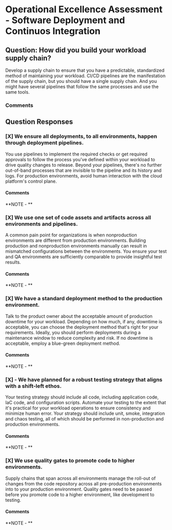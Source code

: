 # Operational Excellence Assessment - Software Deployment and Continuos Integration
## Question: How did you build your workload supply chain?

Develop a supply chain to ensure that you have a predictable, standardized method of maintaining your workload. CI/CD pipelines are the manifestation of the supply chain, but you should have a single supply chain. And you might have several pipelines that follow the same processes and use the same tools.


### Comments


## Question Responses

### [X] **We ensure all deployments, to all environments, happen through deployment pipelines.**
You use pipelines to implement the required checks or get required approvals to follow the process you've defined within your workload to drive quality changes to release. Beyond your pipelines, there's no further out-of-band processes that are invisible to the pipeline and its history and logs. For production environments, avoid human interaction with the cloud platform's control plane.
#### Comments


**NOTE - **


### [X] **We use one set of code assets and artifacts across all environments and pipelines.**
A common pain point for organizations is when nonproduction environments are different from production environments. Building production and nonproduction environments manually can result in mismatched configurations between the environments. You ensure your test and QA environments are sufficiently comparable to provide insightful test results.
#### Comments


**NOTE - **

### [X] **We have a standard deployment method to the production environment.**
Talk to the product owner about the acceptable amount of production downtime for your workload. Depending on how much, if any, downtime is acceptable, you can choose the deployment method that's right for your requirements. Ideally, you should perform deployments during a maintenance window to reduce complexity and risk. If no downtime is acceptable, employ a blue-green deployment method.
#### Comments


**NOTE - **

### [X] - **We have planned for a robust testing strategy that aligns with a shift-left ethos.**
Your testing strategy should include all code, including application code, IaC code, and configuration scripts. Automate your testing to the extent that it's practical for your workload operations to ensure consistency and minimize human error. Your strategy should include unit, smoke, integration and chaos testing, all of which should be performed in non-production and production environments.
#### Comments


**NOTE - **

### [X] **We use quality gates to promote code to higher environments.**
Supply chains that span across all environments manage the roll-out of changes from the code repository across all pre-production environments into to your production environment. Quality gates need to be passed before you promote code to a higher environment, like development to testing.
#### Comments


**NOTE - **



